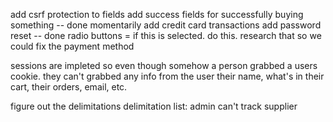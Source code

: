 add csrf protection to fields
add success fields for successfully buying something -- done
momentarily add credit card transactions
add password reset -- done
radio buttons = if this is selected. do this. research that so we could fix the payment method

sessions are impleted so even though somehow a person grabbed a users cookie.
they can't grabbed any info from the user their name, what's in their cart, their orders, email, etc.

figure out the delimitations
delimitation list:
admin can't track supplier
